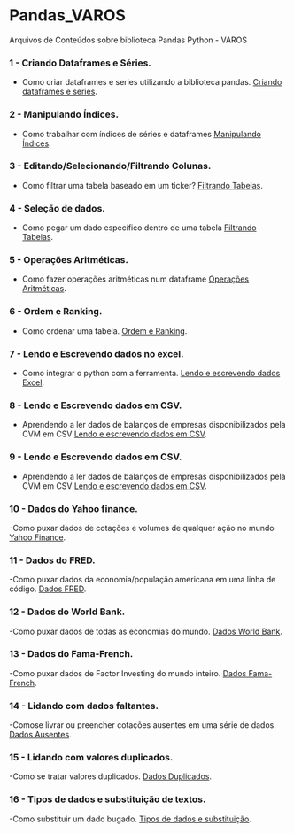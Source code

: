 # Pandas_VAROS
Arquivos de Conteúdos sobre biblioteca Pandas Python - VAROS

### 1 - Criando Dataframes e Séries.
- Como criar dataframes e series utilizando a biblioteca pandas. [Criando dataframes e series](https://github.com/leandromad/Pandas_VAROS/blob/main/Criando%20Dataframes%20e%20Series.ipynb).

### 2 - Manipulando Índices.
- Como trabalhar com índices de séries e dataframes [Manipulando Índices](https://github.com/leandromad/Pandas_VAROS/blob/main/Manipulando%20%C3%8Dndices.ipynb).

### 3 - Editando/Selecionando/Filtrando Colunas.
- Como filtrar uma tabela baseado em um ticker? [Filtrando Tabelas](https://github.com/leandromad/Pandas_VAROS/blob/main/Editando%2C%20Selecionando%20e%20Filtrando%20Colunas.ipynb).

### 4 - Seleção de dados.
- Como pegar um dado específico dentro de uma tabela [Filtrando Tabelas](https://github.com/leandromad/Pandas_VAROS/blob/main/Selecionar%20Dados.ipynb).

### 5 - Operações Aritméticas.
- Como fazer operações aritméticas num dataframe [Operações Aritméticas](https://github.com/leandromad/Pandas_VAROS/blob/main/Opera%C3%A7%C3%B5es%20Aritm%C3%A9ticas%20no%20DataFrame.ipynb).

### 6 - Ordem e Ranking.
- Como ordenar uma tabela. [Ordem e Ranking](https://github.com/leandromad/Pandas_VAROS/blob/main/Ordem%20e%20Ranking.ipynb).

### 7 - Lendo e Escrevendo dados no excel.
- Como integrar o python com a ferramenta. [Lendo e escrevendo dados Excel](https://github.com/leandromad/Pandas_VAROS/blob/main/Lendo%20e%20Escrevendo%20Dados%20no%20Excel.ipynb).

### 8 - Lendo e Escrevendo dados em CSV.
- Aprendendo a ler dados de balanços de empresas disponibilizados pela CVM em CSV [Lendo e escrevendo dados em CSV](https://github.com/leandromad/Pandas_VAROS/blob/main/Lendo%20e%20escrevendo%20dados%20em%20CSV.ipynb).

### 9 - Lendo e Escrevendo dados em CSV.
- Aprendendo a ler dados de balanços de empresas disponibilizados pela CVM em CSV [Lendo e escrevendo dados em CSV](https://github.com/leandromad/Pandas_VAROS/blob/main/Lendo%20e%20escrevendo%20dados%20em%20CSV.ipynb).

### 10 - Dados do Yahoo finance.
-Como puxar dados de cotações e volumes de qualquer ação no mundo [Yahoo Finance](https://github.com/leandromad/Pandas_VAROS/blob/main/Dados%20Yahoo%20Finance.ipynb).

### 11 - Dados do FRED.
-Como puxar dados da economia/população americana em uma linha de código. [Dados FRED](https://github.com/leandromad/Pandas_VAROS/blob/main/Dados%20FRED.ipynb).

### 12 - Dados do World Bank.
-Como puxar dados de todas as economias do mundo. [Dados World Bank](https://github.com/leandromad/Pandas_VAROS/blob/main/Dados%20World%20Bank.ipynb).

### 13 - Dados do Fama-French.
-Como puxar dados de Factor Investing do mundo inteiro. [Dados Fama-French](https://github.com/leandromad/Pandas_VAROS/blob/main/Dados%20Fama-French.ipynb).

### 14 - Lidando com dados faltantes.
-Comose livrar ou preencher cotações ausentes em uma série de dados. [Dados Ausentes](https://github.com/leandromad/Pandas_VAROS/blob/main/Lidando%20com%20dados%20faltantes.ipynb).

### 15 - Lidando com valores duplicados.
-Como se tratar valores duplicados. [Dados Duplicados](https://github.com/leandromad/Pandas_VAROS/blob/main/Lidando%20com%20valores%20duplicados.ipynb).

### 16 - Tipos de dados e substituição de textos.
-Como substituir um dado bugado. [Tipos de dados e substituição](https://github.com/leandromad/Pandas_VAROS/blob/main/Tipos%20de%20dados%20e%20substitui%C3%A7%C3%A3o%20de%20textos.ipynb).

